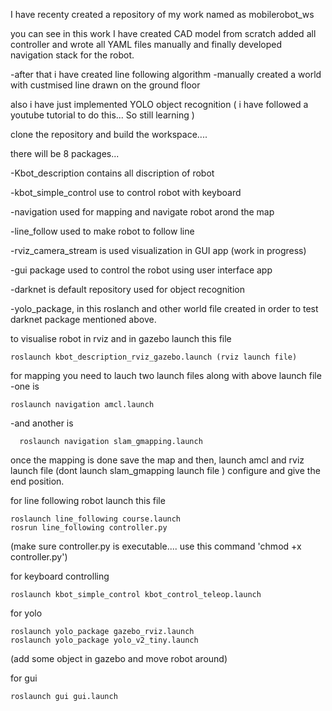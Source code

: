 I have recenty created a repository of my work named as mobilerobot_ws

   you can see in this work I have created CAD model from scratch
   added all controller and wrote all YAML files manually
   and finally developed navigation stack for the robot.

-after that i have created line following algorithm -manually created a world with custmised line drawn on the ground floor

   also i have just implemented YOLO object recognition ( i have followed a youtube tutorial to do this... So still learning )


clone the repository and build the workspace....

there will be 8 packages... 

-Kbot_description contains all discription of robot

-kbot_simple_control use to control robot with keyboard

-navigation used for mapping and navigate robot arond the map

-line_follow used to make robot to follow line

-rviz_camera_stream is used visualization in GUI app (work in progress)

-gui package used to control the robot using user interface app

-darknet is default repository used for object recognition

-yolo_package, in this roslanch and other world file created in order to test darknet package mentioned above.

to visualise robot in rviz and in gazebo launch this file

    roslaunch kbot_description_rviz_gazebo.launch (rviz launch file)
  
for mapping you need to lauch two launch files along with above launch file 
  -one is 
  
    roslaunch navigation amcl.launch 
  -and another is 
  
      roslaunch navigation slam_gmapping.launch 
      
  once the mapping is done save the map and then, launch amcl and rviz launch file (dont launch slam_gmapping launch file )
  configure and give the end position.

for line following robot launch this file

    roslaunch line_following course.launch
    rosrun line_following controller.py   
    
   (make sure controller.py is executable.... use this command 'chmod +x controller.py')

for keyboard controlling

    roslaunch kbot_simple_control kbot_control_teleop.launch

for yolo

    roslaunch yolo_package gazebo_rviz.launch
    roslaunch yolo_package yolo_v2_tiny.launch  
   (add some object in gazebo and  move robot around)

for gui

    roslaunch gui gui.launch
